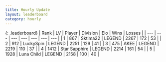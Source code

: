 ```yaml
---
title: Hourly Update
layout: leaderboard
category: hourly
---
```


{: .leaderboard}
| Rank | LV | Player | Division | Elo | Wins | Losses |
| --- | --- | --- | --- | --- | --- | --- |
| <span data-change="0">1</span> | 867 | <span title="ID: 353063">Sktima22</span> | LEGEND | <span data-change="-7">2267</span> | <span data-change="1">172</span> | <span data-change="1">53</span> |
| <span data-change="0">2</span> | 912 | <span title="ID: 498412">LuckySpin</span> | LEGEND | <span data-change="0">2251</span> | <span data-change="0">129</span> | <span data-change="0">41</span> |
| <span data-change="1">3</span> | 475 | <span title="ID: 455100">AKEE</span> | LEGEND | <span data-change="16">2219</span> | <span data-change="2">110</span> | <span data-change="0">37</span> |
| <span data-change="-1">4</span> | 1412 | <span title="ID: 315148">Star Sapphire</span> | LEGEND | <span data-change="0">2214</span> | <span data-change="0">161</span> | <span data-change="0">54</span> |
| <span data-change="0">5</span> | 1928 | <span title="ID: 164871">Luna Child</span> | LEGEND | <span data-change="0">2158</span> | <span data-change="0">100</span> | <span data-change="0">40</span> |